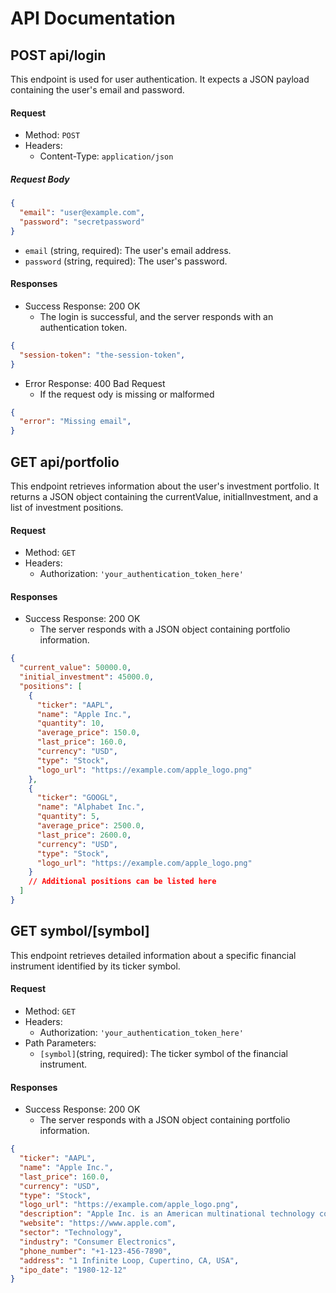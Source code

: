 # API Documentation

## POST api/login

This endpoint is used for user authentication. It expects a JSON payload containing the user's email and password.

#### Request

- Method: `POST`
- Headers:
  - Content-Type: `application/json`


##### Request Body

```json
{
  "email": "user@example.com",
  "password": "secretpassword"
}
```

- `email` (string, required): The user's email address.
- `password` (string, required): The user's password.


#### Responses

- Success Response: 200 OK
  - The login is successful, and the server responds with an authentication token.

```json
{
  "session-token": "the-session-token",
}
```

- Error Response: 400 Bad Request
  - If the request ody is missing or malformed

```json
{
  "error": "Missing email",
}
```

## GET api/portfolio

This endpoint retrieves information about the user's investment portfolio. It returns a JSON object containing the currentValue, initialInvestment, and a list of investment positions.

#### Request

- Method: `GET`
- Headers:
  - Authorization: `'your_authentication_token_here'`

#### Responses

- Success Response: 200 OK
  - The server responds with a JSON object containing portfolio information.

```json
{
  "current_value": 50000.0,
  "initial_investment": 45000.0,
  "positions": [
    {
      "ticker": "AAPL",
      "name": "Apple Inc.",
      "quantity": 10,
      "average_price": 150.0,
      "last_price": 160.0,
      "currency": "USD",
      "type": "Stock",
      "logo_url": "https://example.com/apple_logo.png"
    },
    {
      "ticker": "GOOGL",
      "name": "Alphabet Inc.",
      "quantity": 5,
      "average_price": 2500.0,
      "last_price": 2600.0,
      "currency": "USD",
      "type": "Stock",
      "logo_url": "https://example.com/apple_logo.png"
    }
    // Additional positions can be listed here
  ]
}
```

## GET symbol/[symbol]

This endpoint retrieves detailed information about a specific financial instrument identified by its ticker symbol.

#### Request

- Method: `GET`
- Headers:
  - Authorization: `'your_authentication_token_here'`
- Path Parameters:
  - `[symbol]`(string, required): The ticker symbol of the financial instrument.

#### Responses

- Success Response: 200 OK
  - The server responds with a JSON object containing portfolio information.

```json
{
  "ticker": "AAPL",
  "name": "Apple Inc.",
  "last_price": 160.0,
  "currency": "USD",
  "type": "Stock",
  "logo_url": "https://example.com/apple_logo.png",
  "description": "Apple Inc. is an American multinational technology company...",
  "website": "https://www.apple.com",
  "sector": "Technology",
  "industry": "Consumer Electronics",
  "phone_number": "+1-123-456-7890",
  "address": "1 Infinite Loop, Cupertino, CA, USA",
  "ipo_date": "1980-12-12"
}
```


